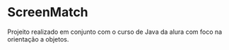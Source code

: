 # ScreenMatch
 Projeito realizado em conjunto com o curso de Java da alura com foco na orientação a objetos.
